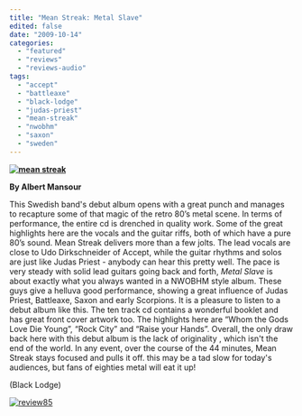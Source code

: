 ```yaml
---
title: "Mean Streak: Metal Slave"
edited: false
date: "2009-10-14"
categories:
  - "featured"
  - "reviews"
  - "reviews-audio"
tags:
  - "accept"
  - "battleaxe"
  - "black-lodge"
  - "judas-priest"
  - "mean-streak"
  - "nwobhm"
  - "saxon"
  - "sweden"
---
```


**[![mean streak](http://www.hellbound.ca/wp-content/uploads/2009/10/mean-streak-300x300.jpg "mean streak")](http://www.hellbound.ca/wp-content/uploads/2009/10/mean-streak.jpg)**

**By Albert Mansour**

This Swedish band's debut album opens with a great punch and manages to recapture some of that magic of the retro 80’s metal scene. In terms of performance, the entire cd is drenched in quality work. Some of the great highlights here are the vocals and the guitar riffs, both of which have a pure 80’s sound. Mean Streak delivers more than a few jolts. The lead vocals are close to Udo Dirkschneider of Accept, while the guitar rhythms and solos are just like Judas Priest - anybody can hear this pretty well. The pace is very steady with solid lead guitars going back and forth, _Metal Slave_ is about exactly what you always wanted in a NWOBHM style album. These guys give a helluva good performance, showing a great influence of Judas Priest, Battleaxe, Saxon and early Scorpions. It is a pleasure to listen to a debut album like this. The ten track cd contains a wonderful booklet and has great front cover artwork too. The highlights here are “Whom the Gods Love Die Young”, “Rock City” and “Raise your Hands”. Overall, the only draw back here with this debut album is the lack of originality , which isn't the end of the world. In any event, over the course of the 44 minutes, Mean Streak stays focused and pulls it off. this may be a tad slow for today's audiences, but fans of eighties metal will eat it up!

(Black Lodge)

[![review85](http://www.hellbound.ca/wp-content/uploads/2009/08/review851.png "review85")](http://www.hellbound.ca/wp-content/uploads/2009/08/review851.png)
